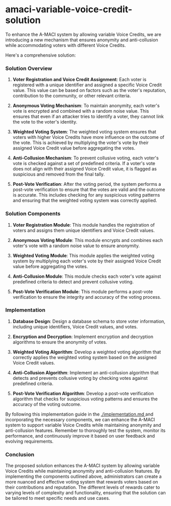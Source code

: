 # amaci-variable-voice-credit-solution

To enhance the A-MACI system by allowing variable Voice Credits, we are introducing a new mechanism that ensures anonymity and anti-collusion while accommodating voters with different Voice Credits.

Here's a comprehensive solution:

### Solution Overview

1. **Voter Registration and Voice Credit Assignment**: Each voter is registered with a unique identifier and assigned a specific Voice Credit value. This value can be based on factors such as the voter's reputation, contribution to the community, or other relevant criteria.

2. **Anonymous Voting Mechanism**: To maintain anonymity, each voter's vote is encrypted and combined with a random noise value. This ensures that even if an attacker tries to identify a voter, they cannot link the vote to the voter's identity.

3. **Weighted Voting System**: The weighted voting system ensures that voters with higher Voice Credits have more influence on the outcome of the vote. This is achieved by multiplying the voter's vote by their assigned Voice Credit value before aggregating the votes.

4. **Anti-Collusion Mechanism**: To prevent collusive voting, each voter's vote is checked against a set of predefined criteria. If a voter's vote does not align with their assigned Voice Credit value, it is flagged as suspicious and removed from the final tally.

5. **Post-Vote Verification**: After the voting period, the system performs a post-vote verification to ensure that the votes are valid and the outcome is accurate. This includes checking for any suspicious voting patterns and ensuring that the weighted voting system was correctly applied.

### Solution Components

1. **Voter Registration Module**: This module handles the registration of voters and assigns them unique identifiers and Voice Credit values.

2. **Anonymous Voting Module**: This module encrypts and combines each voter's vote with a random noise value to ensure anonymity.

3. **Weighted Voting Module**: This module applies the weighted voting system by multiplying each voter's vote by their assigned Voice Credit value before aggregating the votes.

4. **Anti-Collusion Module**: This module checks each voter's vote against predefined criteria to detect and prevent collusive voting.

5. **Post-Vote Verification Module**: This module performs a post-vote verification to ensure the integrity and accuracy of the voting process.

### Implementation

1. **Database Design**: Design a database schema to store voter information, including unique identifiers, Voice Credit values, and votes.

2. **Encryption and Decryption**: Implement encryption and decryption algorithms to ensure the anonymity of votes.

3. **Weighted Voting Algorithm**: Develop a weighted voting algorithm that correctly applies the weighted voting system based on the assigned Voice Credit values.

4. **Anti-Collusion Algorithm**: Implement an anti-collusion algorithm that detects and prevents collusive voting by checking votes against predefined criteria.

5. **Post-Vote Verification Algorithm**: Develop a post-vote verification algorithm that checks for suspicious voting patterns and ensures the accuracy of the voting outcome.

By following this implementation guide in the [./implementation.md ](https://github.com/kamalbuilds/variable-voice-credit-maci-solution/blob/main/implementation.md) and incorporating the necessary components, we can enhance the A-MACI system to support variable Voice Credits while maintaining anonymity and anti-collusion features. Remember to thoroughly test the system, monitor its performance, and continuously improve it based on user feedback and evolving requirements.

### Conclusion

The proposed solution enhances the A-MACI system by allowing variable Voice Credits while maintaining anonymity and anti-collusion features. By implementing the components outlined above, administrators can create a more nuanced and effective voting system that rewards voters based on their contributions and reputation. The different levels of rewards cater to varying levels of complexity and functionality, ensuring that the solution can be tailored to meet specific needs and use cases.
